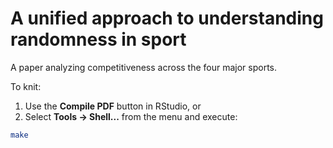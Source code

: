 A unified approach to understanding randomness in sport
================

A paper analyzing competitiveness across the four major sports.

To knit:

1.  Use the **Compile PDF** button in RStudio, or
2.  Select **Tools -&gt; Shell...** from the menu and execute:

``` bash
make
```
